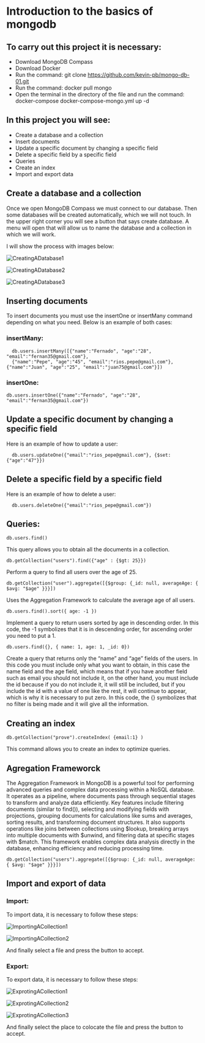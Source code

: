 # Introduction to the basics of mongodb

## To carry out this project it is necessary:

* Download MongoDB Compass
* Download Docker
* Run the command: git clone https://github.com/kevin-pb/mongo-db-01.git
* Run the command: docker pull mongo
* Open the terminal in the directory of the file and run the command: docker-compose
docker-compose-mongo.yml up -d

## In this project you will see:

* Create a database and a collection
* Insert documents
* Update a specific document by changing a specific field
* Delete a specific field by a specific field
* Queries
* Create an index
* Import and export data

## Create a database and a collection

Once we open MongoDB Compass we must connect to our database. Then some databases will be created automatically, which we will not touch. In the upper right corner you will see a button that says create database. A menu will open that will allow us to name the database and a collection in which we will work.

I will show the process with images below:

![CreatingADatabase1](./rsc/CreatingADatabase1.png)

![CreatingADatabase2](./rsc/CreatingADatabase2.png)

![CreatingADatabase3](./rsc/CreatingADatabase3.png)

## Inserting documents

To insert documents you must use the insertOne or insertMany command depending on what you need. Below is an example of both cases:

### insertMany:

```mongoDB
  db.users.insertMany([{"name":"Fernado", "age":"28", "email":"fernan35@gmail.com"}, 
  {"name":"Pepe", "age":"45", "email":"rios.pepe@gmail.com"}, {"name":"Juan", "age":"25", "email":"juan75@gmail.com"}])
```

### insertOne:

```mongoDB
db.users.insertOne({"name":"Fernado", "age":"28", "email":"fernan35@gmail.com"})
```

## Update a specific document by changing a specific field
Here is an example of how to update a user:

```mongoDB
  db.users.updateOne({"email":"rios_pepe@gmail.com"}, {$set:{"age":"47"}})
```

## Delete a specific field by a specific field
Here is an example of how to delete a user:
```mongoDB
  db.users.deleteOne({"email":"rios_pepe@gmail.com"})
```
## Queries:

```mongoDB
db.users.find()
```
This query allows you to obtain all the documents in a collection.

```mongoDB
db.getCollection("users").find({"age" : {$gt: 25}})
```
Perform a query to find all users over the age of 25.

```mongoDB
db.getCollection("user").aggregate([{$group: {_id: null, averageAge: { $avg: "$age" }}}])
```
Uses the Aggregation Framework to calculate the average age of all users.

```mongoDB
db.users.find().sort({ age: -1 })
```
Implement a query to return users sorted by age in descending order. In this code, the -1 symbolizes that it is in descending order, for ascending order you need to put a 1.

```mongoDB
db.users.find({}, { name: 1, age: 1, _id: 0})
```
Create a query that returns only the “name” and “age” fields of the users. In this code you must include only what you want to obtain, in this case the name field and the age field, which means that if you have another field such as email you should not include it, on the other hand, you must include the id because if you do not include it, it will still be included, but if you include the id with a value of one like the rest, it will continue to appear, which is why it is necessary to put zero. In this code, the {} symbolizes that no filter is being made and it will give all the information.

## Creating an index

```mongoDB
db.getCollection("prove").createIndex( {email:1} )
```
This command allows you to create an index to optimize queries.

## Agregation Frameworck

The Aggregation Framework in MongoDB is a powerful tool for performing advanced queries and complex data processing within a NoSQL database. It operates as a pipeline, where documents pass through sequential stages to transform and analyze data efficiently. Key features include filtering documents (similar to find()), selecting and modifying fields with projections, grouping documents for calculations like sums and averages, sorting results, and transforming document structures. It also supports operations like joins between collections using $lookup, breaking arrays into multiple documents with $unwind, and filtering data at specific stages with $match. This framework enables complex data analysis directly in the database, enhancing efficiency and reducing processing time.

```mongoDB
db.getCollection("users").aggregate([{$group: {_id: null, averageAge: { $avg: "$age" }}}])
```

## Import and export of data

### Import: 

To import data, it is necessary to follow these steps:

![ImportingACollection1](./rsc/ImportingACollection1.png)

![ImportingACollection2](./rsc/ImportingACollection2.png)

And finally select a file and press the button to accept.

### Export: 

To export data, it is necessary to follow these steps:

![ExprotingACollection1](./rsc/ExprotingACollection1.png)

![ExprotingACollection2](./rsc/ExprotingACollection2.png)

![ExprotingACollection3](./rsc/ExprotingACollection3.png)

And finally select the place to colocate the file and press the button to accept.
